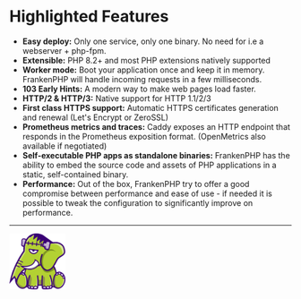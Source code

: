 # Highlighted Features

- **Easy deploy:** Only one service, only one binary. No need for i.e a webserver + php-fpm.
- **Extensible:** PHP 8.2+ and most PHP extensions natively supported
- **Worker mode:** Boot your application once and keep it in memory. FrankenPHP will handle incoming requests in a few milliseconds.
- **103 Early Hints:** A modern way to make web pages load faster.
- **HTTP/2 & HTTP/3:** Native support for HTTP 1.1/2/3
- **First class HTTPS support:** Automatic HTTPS certificates generation and renewal (Let's Encrypt or ZeroSSL)
- **Prometheus metrics and traces:** Caddy exposes an HTTP endpoint that responds in the Prometheus exposition format. (OpenMetrics also available if negotiated)
- **Self-executable PHP apps as standalone binaries:** FrankenPHP has the ability to embed the source code and assets of PHP applications in a static, self-contained binary.
- **Performance:** Out of the box, FrankenPHP try to offer a good compromise between performance and ease of use - if needed it is possible to tweak the configuration to significantly improve on performance.

---
<img src="../images/elephant_footer.svg" alt="FrankenPHP" width="100" height="100" />